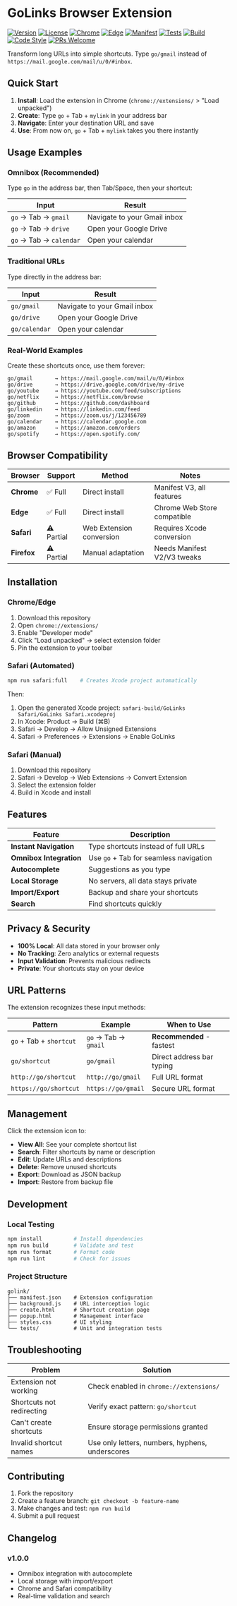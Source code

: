 # GoLinks Browser Extension

[![Version](https://img.shields.io/badge/version-1.0.0-blue.svg)](https://github.com/yaoshengzhe/golink)
[![License](https://img.shields.io/badge/license-MIT-green.svg)](LICENSE)
[![Chrome](https://img.shields.io/badge/chrome-supported-brightgreen.svg)](https://chrome.google.com/webstore)
[![Edge](https://img.shields.io/badge/edge-supported-brightgreen.svg)](https://microsoftedge.microsoft.com/addons)
[![Manifest](https://img.shields.io/badge/manifest-v3-orange.svg)](https://developer.chrome.com/docs/extensions/mv3/)
[![Tests](https://img.shields.io/badge/tests-36%20passing-success.svg)](tests/)
[![Build](https://img.shields.io/badge/build-passing-success.svg)](https://github.com/yaoshengzhe/golink/actions)
[![Code Style](https://img.shields.io/badge/code%20style-prettier-ff69b4.svg)](https://prettier.io/)
[![PRs Welcome](https://img.shields.io/badge/PRs-welcome-brightgreen.svg)](CONTRIBUTING.md)

Transform long URLs into simple shortcuts. Type `go/gmail` instead of `https://mail.google.com/mail/u/0/#inbox`.

## Quick Start

1. **Install**: Load the extension in Chrome (`chrome://extensions/` > "Load unpacked")
2. **Create**: Type `go` + Tab + `mylink` in your address bar
3. **Navigate**: Enter your destination URL and save
4. **Use**: From now on, `go` + Tab + `mylink` takes you there instantly

## Usage Examples

### Omnibox (Recommended)
Type `go` in the address bar, then Tab/Space, then your shortcut:

| Input | Result |
|-------|--------|
| `go` → Tab → `gmail` | Navigate to your Gmail inbox |
| `go` → Tab → `drive` | Open your Google Drive |
| `go` → Tab → `calendar` | Open your calendar |

### Traditional URLs
Type directly in the address bar:

| Input | Result |
|-------|--------|
| `go/gmail` | Navigate to your Gmail inbox |
| `go/drive` | Open your Google Drive |
| `go/calendar` | Open your calendar |

### Real-World Examples

Create these shortcuts once, use them forever:

```
go/gmail       → https://mail.google.com/mail/u/0/#inbox
go/drive       → https://drive.google.com/drive/my-drive
go/youtube     → https://youtube.com/feed/subscriptions
go/netflix     → https://netflix.com/browse
go/github      → https://github.com/dashboard
go/linkedin    → https://linkedin.com/feed
go/zoom        → https://zoom.us/j/123456789
go/calendar    → https://calendar.google.com
go/amazon      → https://amazon.com/orders
go/spotify     → https://open.spotify.com/
```

## Browser Compatibility

| Browser | Support | Method | Notes |
|---------|---------|--------|-------|
| **Chrome** | ✅ Full | Direct install | Manifest V3, all features |
| **Edge** | ✅ Full | Direct install | Chrome Web Store compatible |
| **Safari** | ⚠️ Partial | Web Extension conversion | Requires Xcode conversion |
| **Firefox** | ⚠️ Partial | Manual adaptation | Needs Manifest V2/V3 tweaks |

## Installation

### Chrome/Edge
1. Download this repository
2. Open `chrome://extensions/`
3. Enable "Developer mode"
4. Click "Load unpacked" → select extension folder
5. Pin the extension to your toolbar

### Safari (Automated)
```bash
npm run safari:full    # Creates Xcode project automatically
```

Then:
1. Open the generated Xcode project: `safari-build/GoLinks Safari/GoLinks Safari.xcodeproj`
2. In Xcode: Product → Build (⌘B)
3. Safari → Develop → Allow Unsigned Extensions
4. Safari → Preferences → Extensions → Enable GoLinks

### Safari (Manual)
1. Download this repository
2. Safari → Develop → Web Extensions → Convert Extension
3. Select the extension folder
4. Build in Xcode and install

## Features

| Feature | Description |
|---------|-------------|
| **Instant Navigation** | Type shortcuts instead of full URLs |
| **Omnibox Integration** | Use `go` + Tab for seamless navigation |
| **Autocomplete** | Suggestions as you type |
| **Local Storage** | No servers, all data stays private |
| **Import/Export** | Backup and share your shortcuts |
| **Search** | Find shortcuts quickly |

## Privacy & Security

- **100% Local**: All data stored in your browser only
- **No Tracking**: Zero analytics or external requests  
- **Input Validation**: Prevents malicious redirects
- **Private**: Your shortcuts stay on your device

## URL Patterns

The extension recognizes these input methods:

| Pattern | Example | When to Use |
|---------|---------|-------------|
| `go` + Tab + `shortcut` | `go` → Tab → `gmail` | **Recommended** - fastest |
| `go/shortcut` | `go/gmail` | Direct address bar typing |
| `http://go/shortcut` | `http://go/gmail` | Full URL format |
| `https://go/shortcut` | `https://go/gmail` | Secure URL format |

## Management

Click the extension icon to:

- **View All**: See your complete shortcut list
- **Search**: Filter shortcuts by name or description  
- **Edit**: Update URLs and descriptions
- **Delete**: Remove unused shortcuts
- **Export**: Download as JSON backup
- **Import**: Restore from backup file

## Development

### Local Testing
```bash
npm install          # Install dependencies
npm run build        # Validate and test
npm run format       # Format code
npm run lint         # Check for issues
```

### Project Structure
```
golink/
├── manifest.json    # Extension configuration
├── background.js    # URL interception logic
├── create.html      # Shortcut creation page
├── popup.html       # Management interface
├── styles.css       # UI styling
└── tests/           # Unit and integration tests
```

## Troubleshooting

| Problem | Solution |
|---------|----------|
| Extension not working | Check enabled in `chrome://extensions/` |
| Shortcuts not redirecting | Verify exact pattern: `go/shortcut` |
| Can't create shortcuts | Ensure storage permissions granted |
| Invalid shortcut names | Use only letters, numbers, hyphens, underscores |

## Contributing

1. Fork the repository
2. Create a feature branch: `git checkout -b feature-name`
3. Make changes and test: `npm run build`
4. Submit a pull request

## Changelog

### v1.0.0
- Omnibox integration with autocomplete
- Local storage with import/export
- Chrome and Safari compatibility
- Real-time validation and search